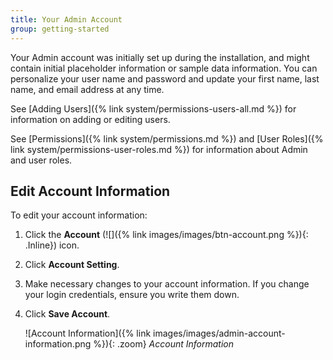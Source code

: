 ```yaml
---
title: Your Admin Account
group: getting-started
---
```


Your Admin account was initially set up during the installation, and might contain initial placeholder information or sample data information. You can personalize your user name and password and update your first name, last name, and email address at any time.

See [Adding Users]({% link system/permissions-users-all.md %}) for information on adding or editing users.

See [Permissions]({% link system/permissions.md %}) and [User Roles]({% link system/permissions-user-roles.md %}) for information about Admin and user roles.

## Edit Account Information

To edit your account information:

1. Click the **Account** (![]({% link images/images/btn-account.png %}){: .Inline}) icon.

1. Click **Account Setting**.

1. Make necessary changes to your account information. If you change your login credentials, ensure you write them down.

1. Click **Save Account**.

    ![Account Information]({% link images/images/admin-account-information.png %}){: .zoom}
    _Account Information_
